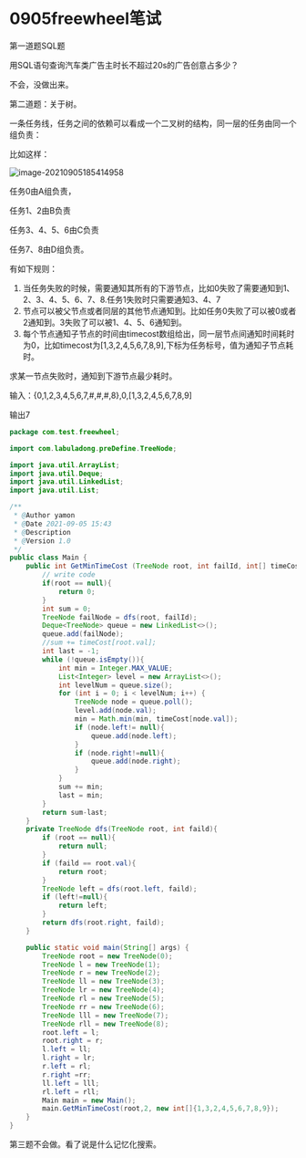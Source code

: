 # 0905freewheel笔试

第一道题SQL题

用SQL语句查询汽车类广告主时长不超过20s的广告创意占多少？

不会，没做出来。

第二道题：关于树。

一条任务线，任务之间的依赖可以看成一个二叉树的结构，同一层的任务由同一个组负责：

比如这样：

![image-20210905185414958](https://gitee.com/yamonc/blogImage/raw/master//img/blogImage/image-20210905185414958.png)

任务0由A组负责，

任务1、2由B负责

任务3、4、5、6由C负责

任务7、8由D组负责。

有如下规则：

1. 当任务失败的时候，需要通知其所有的下游节点，比如0失败了需要通知到1、2、3、4、5、6、7、8.任务1失败时只需要通知3、4、7
2. 节点可以被父节点或者同层的其他节点通知到。比如任务0失败了可以被0或者2通知到。3失败了可以被1、4、5、6通知到。
3. 每个节点通知子节点的时间由timecost数组给出，同一层节点间通知时间耗时为0，比如timecost为[1,3,2,4,5,6,7,8,9],下标为任务标号，值为通知子节点耗时。

求某一节点失败时，通知到下游节点最少耗时。



输入：{0,1,2,3,4,5,6,7,#,#,#,8},0,[1,3,2,4,5,6,7,8,9]

输出7

```java
package com.test.freewheel;

import com.labuladong.preDefine.TreeNode;

import java.util.ArrayList;
import java.util.Deque;
import java.util.LinkedList;
import java.util.List;

/**
 * @Author yamon
 * @Date 2021-09-05 15:43
 * @Description
 * @Version 1.0
 */
public class Main {
    public int GetMinTimeCost (TreeNode root, int failId, int[] timeCost) {
        // write code
        if(root == null){
            return 0;
        }
        int sum = 0;
        TreeNode failNode = dfs(root, failId);
        Deque<TreeNode> queue = new LinkedList<>();
        queue.add(failNode);
        //sum += timeCost[root.val];
        int last = -1;
        while (!queue.isEmpty()){
            int min = Integer.MAX_VALUE;
            List<Integer> level = new ArrayList<>();
            int levelNum = queue.size();
            for (int i = 0; i < levelNum; i++) {
                TreeNode node = queue.poll();
                level.add(node.val);
                min = Math.min(min, timeCost[node.val]);
                if (node.left!= null){
                    queue.add(node.left);
                }
                if (node.right!=null){
                    queue.add(node.right);
                }
            }
            sum += min;
            last = min;
        }
        return sum-last;
    }
    private TreeNode dfs(TreeNode root, int faild){
        if (root == null){
            return null;
        }
        if (faild == root.val){
            return root;
        }
        TreeNode left = dfs(root.left, faild);
        if (left!=null){
            return left;
        }
        return dfs(root.right, faild);
    }

    public static void main(String[] args) {
        TreeNode root = new TreeNode(0);
        TreeNode l = new TreeNode(1);
        TreeNode r = new TreeNode(2);
        TreeNode ll = new TreeNode(3);
        TreeNode lr = new TreeNode(4);
        TreeNode rl = new TreeNode(5);
        TreeNode rr = new TreeNode(6);
        TreeNode lll = new TreeNode(7);
        TreeNode rll = new TreeNode(8);
        root.left = l;
        root.right = r;
        l.left = ll;
        l.right = lr;
        r.left = rl;
        r.right =rr;
        ll.left = lll;
        rl.left = rll;
        Main main = new Main();
        main.GetMinTimeCost(root,2, new int[]{1,3,2,4,5,6,7,8,9});
    }
}

```

第三题不会做。看了说是什么记忆化搜索。

